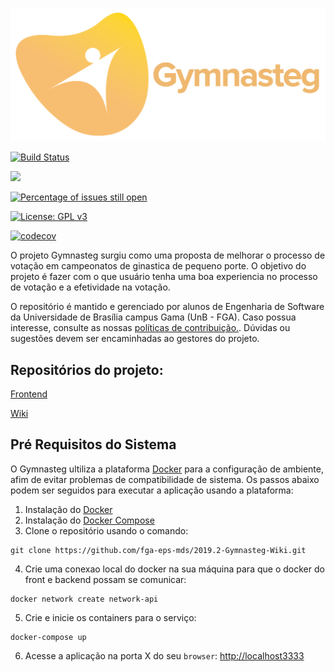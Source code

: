 ![Gymnasteg](./logo.png)

[![Build Status](https://travis-ci.org/fga-eps-mds/2019.2-Gymnasteg-Backend.svg?branch=devel)](https://travis-ci.org/fga-eps-mds/2019.2-Gymnasteg-Backend)

<a href="https://codeclimate.com/github/byronkamal/2019.2-Gymnasteg-Backend/maintainability"><img src="https://api.codeclimate.com/v1/badges/e69edc79b0f11c945f3d/maintainability" /></a>

[![Percentage of issues still open](http://isitmaintained.com/badge/open/fga-eps-mds/2019.2-Gymnasteg-Backend.svg)](http://isitmaintained.com/project/fga-eps-mds/2019.2-Gymnasteg-Backend "Percentage of issues still open")

[![License: GPL v3](https://img.shields.io/badge/License-GPL%20v3-blue.svg)](https://www.gnu.org/licenses/gpl-3.0)

[![codecov](https://codecov.io/gh/fga-eps-mds/2019.2-Gymnasteg-Backend/branch/devel/graph/badge.svg)](https://codecov.io/gh/fga-eps-mds/2019.2-Gymnasteg-Backend)

O projeto Gymnasteg surgiu como uma proposta de melhorar o processo de votação em campeonatos de ginastica de pequeno porte. O objetivo do projeto é fazer com o que usuário tenha uma boa experiencia no processo de votação e a efetividade na votação.


O repositório é mantido e gerenciado por alunos de Engenharia de Software da Universidade de Brasília campus Gama (UnB - FGA). Caso possua interesse, consulte as nossas [políticas de contribuição.](https://github.com/fga-eps-mds/2019.2-Gymnasteg-Wiki/blob/master/.github/contributing.md). Dúvidas ou sugestões devem ser encaminhadas ao gestores do projeto.
## Repositórios do projeto:
[Frontend](https://github.com/fga-eps-mds/2019.2-Gymnasteg-Frontend.git)

[Wiki](https://github.com/fga-eps-mds/2019.2-Gymnasteg-Wiki)

## Pré Requisitos do Sistema

O Gymnasteg ultiliza a plataforma [Docker](https://www.docker.com/what-docker) para a configuração de ambiente, afim de evitar problemas de compatibilidade de sistema. Os passos abaixo podem ser seguidos para executar a aplicação usando a plataforma:

 1. Instalação do [Docker](https://docs.docker.com/engine/installation/)
 2. Instalação do [Docker Compose](https://docs.docker.com/compose/install/)
 3. Clone o repositório usando o comando:
 ```
 git clone https://github.com/fga-eps-mds/2019.2-Gymnasteg-Wiki.git
 ```
 4. Crie uma conexao local do docker na sua máquina para que o docker do front e backend possam se comunicar:
 ```
 docker network create network-api
 ```
 5. Crie e inicie os containers para o serviço:

 ```
 docker-compose up
 ```
 6. Acesse a aplicação na porta X do seu `browser`: [http://localhost3333]()
